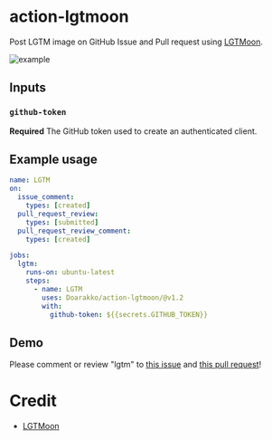 # action-lgtmoon

Post LGTM image on GitHub Issue and Pull request using [LGTMoon](https://github.com/yoshikyoto/lgtmoon).

![example](./example.gif)

## Inputs

### `github-token`

**Required** The GitHub token used to create an authenticated client.

## Example usage

```yaml
name: LGTM
on:
  issue_comment:
    types: [created]
  pull_request_review:
    types: [submitted]
  pull_request_review_comment:
    types: [created]

jobs:
  lgtm:
    runs-on: ubuntu-latest
    steps:
      - name: LGTM
        uses: Doarakko/action-lgtmoon/@v1.2
        with:
          github-token: ${{secrets.GITHUB_TOKEN}}
```

## Demo

Please comment or review "lgtm" to [this issue](https://github.com/Doarakko/action-lgtmoon/issues/1) and [this pull request](https://github.com/Doarakko/action-lgtmoon/pull/2)!

# Credit

- [LGTMoon](https://lgtmoon.dev/)
